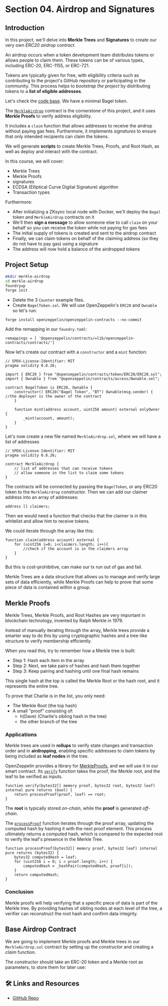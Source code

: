 # Section 04. Airdrop and Signatures

## Introduction

In this project, we'll delve into **Merkle Trees** and **Signatures** to create our very own _ERC20 airdrop contract_.

An airdrop occurs when a token development team distributes tokens or allows people to claim them. These tokens can be of various types, including ERC-20, ERC-1155, or ERC-721.

Tokens are typically given for free, with eligibility criteria such as contributing to the project's GitHub repository or participating in the community. This process helps to _bootstrap the project_ by distributing tokens to a **list of eligible addresses**.

Let's check the [code base](https://github.com/Cyfrin/foundry-merkle-airdrop-cu). We have a minimal Bagel token.

The [`MerkleAirdrop`](https://github.com/Cyfrin/foundry-merkle-airdrop-cu/blob/main/src/MerkleAirdrop.sol) contract is the cornerstone of this project, and it uses **Merkle Proofs** to verify address eligibility.

It includes a `claim` function that allows addresses to receive the airdrop without paying gas fees. Furthermore, it implements _signatures_ to ensure that only intended recipients can claim the tokens.

We will generate **scripts** to create Merkle Trees, Proofs, and Root Hash, as well as deploy and interact with the contract.

In this course, we will cover:

- Merkle Trees
- Merkle Proofs
- signatures
- ECDSA (Elliptical Curve Digital Signature) algorithm
- Transaction types

Furthermore:

- After initializing a ZKsync local node with Docker, we'll deploy the `Bagel` token and `MerkleAirdrop` contracts on it
- We'll then **sign a message** to allow someone else to call `claim` on your behalf so you can receive the token while not paying for gas fees
- The initial supply of tokens is created and sent to the airdrop contract
- Finally, we can claim tokens on behalf of the claiming address (so they do not have to pay gas) using a signature
- The address will now hold a balance of the airdropped tokens

## Project Setup

```bash
mkdir merkle-airdrop
cd merkle-airdrop
foundryup
forge init
```

- Delete the 3 `Counter` example files.
- Create `BagelToken.sol`. We will use OpenZeppelin's `ERC20` and `Ownable` so let's run:

`forge install openzeppelin/openzeppelin-contracts --no-commit`

Add the remapping in our `foundry.toml`:

`remappings = [ '@openzeppelin/contracts/=lib/openzeppelin-contracts/contracts/']`

Now let's create our contract with a `constructor` and a `mint` function:

```solidity
// SPDX-License-Identifier: MIT
pragma solidity 0.8.26;

import { ERC20 } from "@openzeppelin/contracts/token/ERC20/ERC20.sol";
import { Ownable } from "@openzeppelin/contracts/access/Ownable.sol";

contract BagelToken is ERC20, Ownable {
    constructor() ERC20("Bagel Token", "BT") Ownable(msg.sender) { //the deployer is the owner of the contract
    }

    function mint(address account, uint256 amount) external onlyOwner {
        _mint(account, amount);
    }
}
```

Let's now create a new file named `MerkleAirdrop.sol`, where we will have a list of addresses

```solidity
// SPDX-License-Identifier: MIT
pragma solidity 0.8.26;

contract MerkleAirdrop {
    // list of addresses that can receive tokens
    // allow someone in the list to claim some tokens
}
```

The contracts will be connected by passing the `BagelToken`, or any ERC20 token to the `MerkleAirdrop` constructor. Then we can add our claimer address into an array of addresses:

`address [] claimers;`

Then we would need a function that checks that the claimer is in this whitelist and allow him to receive tokens.

We could iterate through the array like this:

```solidity
function claim(address account) external {
    for (uint256 i=0; i<claimers.length; i++){
        //check if the account is in the claimers array
    }
}
```

But this is cost-prohibitive, can make our tx run out of gas and fail.

Merkle Trees are a data structure that allows us to manage and verify large sets of data efficiently, while Merkle Proofs can help to prove that some piece of data is contained within a group.

## Merkle Proofs

Merkle Trees, Merkle Proofs, and Root Hashes are very important in blockchain technology, invented by Ralph Merkle in 1979.

Instead of manually iterating through the array, Merkle trees provide a smarter way to do this by using cryptographic hashes and a tree-like structure to verify membership efficiently.

When you read this, try to remember how a Merkle tree is built:

- Step 1: Hash each item in the array
- Step 2: Next, we take pairs of hashes and hash them together
- Step 3: Keep pairing and hashing until one final hash remains

This single hash at the top is called the Merkle Root or the hash root, and it represents the entire tree.

To prove that Charlie is in the list, you only need:

- The Merkle Root (the top hash)
- A small "proof" consisting of:
  - h(Dave) (Charlie's sibling hash in the tree)
  - the other branch of the tree

### Applications

Merkle trees are used in **rollups** to verify state changes and transaction order and in **airdropping**, enabling specific addresses to claim tokens by being included as **leaf nodes** in the tree.

OpenZeppelin provides a library for [MerkleProofs](https://github.com/OpenZeppelin/openzeppelin-contracts/blob/dbb6104ce834628e473d2173bbc9d47f81a9eec3/contracts/utils/cryptography/MerkleProof.sol), and we will use it in our smart contract. Its [`verify`](https://github.com/OpenZeppelin/openzeppelin-contracts/blob/dbb6104ce834628e473d2173bbc9d47f81a9eec3/contracts/utils/cryptography/MerkleProof.sol#L32) function takes the proof, the Merkle root, and the leaf to be verified as inputs.

```solidity
function verify(bytes32[] memory proof, bytes32 root, bytes32 leaf) internal pure returns (bool) {
    return processProof(proof, leaf) == root;
}
```

The **root** is typically stored _on-chain_, while the **proof** is generated _off-chain_.

The [`processProof`](https://github.com/OpenZeppelin/openzeppelin-contracts/blob/dbb6104ce834628e473d2173bbc9d47f81a9eec3/contracts/utils/cryptography/MerkleProof.sol#L49) function iterates through the proof array, updating the computed hash by hashing it with the next proof element. This process ultimately returns a computed hash, which is compared to the expected root to verify the leaf's presence in the Merkle Tree.

```solidity
function processProof(bytes32[] memory proof, bytes32 leaf) internal pure returns (bytes32) {
    bytes32 computedHash = leaf;
    for (uint256 i = 0; i < proof.length; i++) {
        computedHash = _hashPair(computedHash, proof[i]);
    }
    return computedHash;
}
```

### Conclusion

Merkle proofs will help verifying that a specific piece of data is part of the Merkle tree. By providing hashes of sibling nodes at each level of the tree, a verifier can reconstruct the root hash and confirm data integrity.

## Base Airdrop Contract

We are going to implement Merkle proofs and Merkle trees in our `MerkleAirdrop.sol` contract by setting up the _constructor_ and creating a _claim_ function.

The constructor should take an ERC-20 token and a Merkle root as parameters, to store them for later use:

## 🛠️ Links and Resources

- [GitHub Repo](https://github.com/Cyfrin/foundry-merkle-airdrop-cu)
